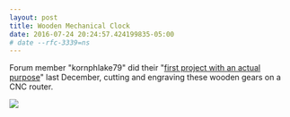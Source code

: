 ```yaml
---
layout: post
title: Wooden Mechanical Clock
date: 2016-07-24 20:24:57.424199835-05:00
# date --rfc-3339=ns
---
```

Forum member "kornphlake79" did their "[first project with an actual
purpose][clock]" last December, cutting and engraving these wooden gears on
a CNC router.

<img src="http://forum.linuxcnc.org/media/kunena/attachments/20655/IMG_0449.JPG" style="max-width: 380px; max-height: 380px">

 [clock]: http://forum.linuxcnc.org/forum/show-your-stuff/30073-my-first-project-with-an-actual-purpose
